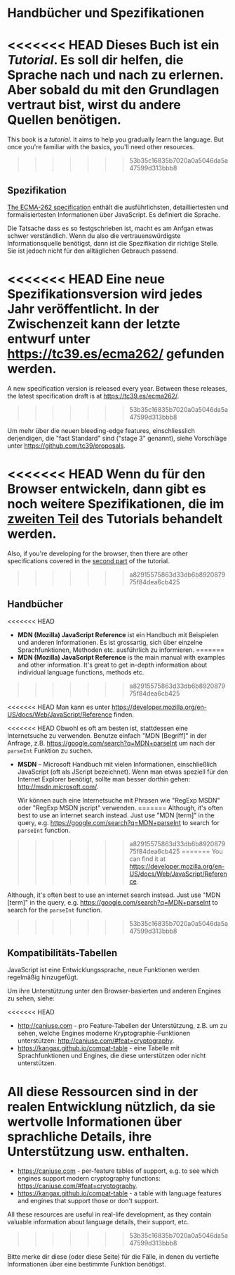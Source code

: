 
# Handbücher und Spezifikationen

<<<<<<< HEAD
Dieses Buch ist ein *Tutorial*. Es soll dir helfen, die Sprache nach und nach zu erlernen. Aber sobald du mit den Grundlagen vertraut bist, wirst du andere Quellen benötigen.
=======
This book is a *tutorial*. It aims to help you gradually learn the language. But once you're familiar with the basics, you'll need other resources.
>>>>>>> 53b35c16835b7020a0a5046da5a47599d313bbb8

## Spezifikation

[The ECMA-262 specification](https://www.ecma-international.org/publications/standards/Ecma-262.htm) enthält die ausführlichsten, detailliertesten und formalisiertesten Informationen über JavaScript. Es definiert die Sprache.

Die Tatsache dass es so festgschrieben ist, macht es am Anfgan etwas schwer verständlich. Wenn du also die vertrauenswürdigste Informationsquelle benötigst, dann ist die Spezifikation dir richtige Stelle. Sie ist jedoch nicht für den alltäglichen Gebrauch passend. 

<<<<<<< HEAD
Eine neue Spezifikationsversion wird jedes Jahr veröffentlicht. In der Zwischenzeit kann der letzte entwurf unter <https://tc39.es/ecma262/> gefunden werden.
=======
A new specification version is released every year. Between these releases, the latest specification draft is at <https://tc39.es/ecma262/>.
>>>>>>> 53b35c16835b7020a0a5046da5a47599d313bbb8

Um mehr über die neuen bleeding-edge features, einschliesslich derjendigen, die "fast Standard" sind ("stage 3" genannt), siehe Vorschläge unter <https://github.com/tc39/proposals>.

<<<<<<< HEAD
Wenn du für den Browser entwickeln, dann gibt es noch weitere Spezifikationen, die im [zweiten Teil](info:browser-environment) des Tutorials behandelt werden.
=======
Also, if you're developing for the browser, then there are other specifications covered in the [second part](info:browser-environment) of the tutorial.
>>>>>>> a82915575863d33db6b892087975f84dea6cb425

## Handbücher

<<<<<<< HEAD
- **MDN (Mozilla) JavaScript Reference** ist ein Handbuch mit Beispielen und anderen Informationen. Es ist grossartig, sich über einzelne Sprachfunktionen, Methoden etc. ausführlich zu informieren.
=======
- **MDN (Mozilla) JavaScript Reference** is the main manual with examples and other information. It's great to get in-depth information about individual language functions, methods etc.
>>>>>>> a82915575863d33db6b892087975f84dea6cb425

<<<<<<< HEAD
    Man kann es unter <https://developer.mozilla.org/en-US/docs/Web/JavaScript/Reference> finden.

<<<<<<< HEAD
    Obwohl es oft am besten ist, stattdessen eine Internetsuche zu verwenden. Benutze einfach "MDN [Begriff]" in der Anfrage, z.B. <https://google.com/search?q=MDN+parseInt> um nach der `parseInt` Funktion zu suchen.


- **MSDN** – Microsoft Handbuch mit vielen Informationen, einschließlich JavaScript (oft als JScript bezeichnet). Wenn man etwas speziell für den Internet Explorer benötigt, sollte man besser dorthin gehen: <http://msdn.microsoft.com/>.

    Wir können auch eine Internetsuche mit Phrasen wie "RegExp MSDN" oder "RegExp MSDN jscript" verwenden.
=======
Although, it's often best to use an internet search instead. Just use "MDN [term]" in the query, e.g. <https://google.com/search?q=MDN+parseInt> to search for `parseInt` function.
>>>>>>> a82915575863d33db6b892087975f84dea6cb425
=======
    You can find it at <https://developer.mozilla.org/en-US/docs/Web/JavaScript/Reference>.

Although, it's often best to use an internet search instead. Just use "MDN [term]" in the query, e.g. <https://google.com/search?q=MDN+parseInt> to search for the `parseInt` function.
>>>>>>> 53b35c16835b7020a0a5046da5a47599d313bbb8

## Kompatibilitäts-Tabellen

JavaScript ist eine Entwicklungssprache, neue Funktionen werden regelmäßig hinzugefügt.

Um ihre Unterstützung unter den Browser-basierten und anderen Engines zu sehen, siehe:

<<<<<<< HEAD
- <http://caniuse.com> - pro Feature-Tabellen der Unterstützung, z.B. um zu sehen, welche Engines moderne Kryptographie-Funktionen unterstützen: <http://caniuse.com/#feat=cryptography>.
- <https://kangax.github.io/compat-table> - eine Tabelle mit Sprachfunktionen und Engines, die diese unterstützen oder nicht unterstützen.

All diese Ressourcen sind in der realen Entwicklung nützlich, da sie wertvolle Informationen über sprachliche Details, ihre Unterstützung usw. enthalten.
=======
- <https://caniuse.com> - per-feature tables of support, e.g. to see which engines support modern cryptography functions: <https://caniuse.com/#feat=cryptography>.
- <https://kangax.github.io/compat-table> - a table with language features and engines that support those or don't support.

All these resources are useful in real-life development, as they contain valuable information about language details, their support, etc.
>>>>>>> 53b35c16835b7020a0a5046da5a47599d313bbb8

Bitte merke dir diese (oder diese Seite) für die Fälle, in denen du vertiefte Informationen über eine bestimmte Funktion benötigst.
